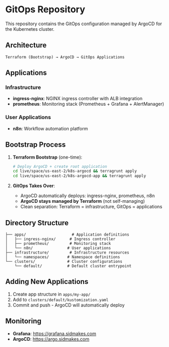 # GitOps Repository

This repository contains the GitOps configuration managed by ArgoCD for the Kubernetes cluster.

## Architecture

```
Terraform (Bootstrap) → ArgoCD → GitOps Applications
```

## Applications

### Infrastructure
- **ingress-nginx**: NGINX ingress controller with ALB integration
- **prometheus**: Monitoring stack (Prometheus + Grafana + AlertManager)

### User Applications  
- **n8n**: Workflow automation platform

## Bootstrap Process

1. **Terraform Bootstrap** (one-time):
   ```bash
   # Deploy ArgoCD + create root application
   cd live/space/us-east-2/k8s-argocd && terragrunt apply
   cd live/space/us-east-2/k8s-argocd-app && terragrunt apply
   ```

2. **GitOps Takes Over**:
   - ArgoCD automatically deploys: ingress-nginx, prometheus, n8n
   - **ArgoCD stays managed by Terraform** (not self-managing)
   - Clean separation: Terraform = infrastructure, GitOps = applications

## Directory Structure

```
├── apps/                    # Application definitions
│   ├── ingress-nginx/      # Ingress controller
│   ├── prometheus/         # Monitoring stack
│   └── n8n/               # User applications
├── infrastructure/         # Infrastructure resources
│   └── namespaces/        # Namespace definitions
└── clusters/              # Cluster configurations
    └── default/           # Default cluster entrypoint
```

## Adding New Applications

1. Create app structure in `apps/my-app/`
2. Add to `clusters/default/kustomization.yaml`
3. Commit and push - ArgoCD will automatically deploy

## Monitoring

- **Grafana**: https://grafana.sidmakes.com
- **ArgoCD**: https://argo.sidmakes.com